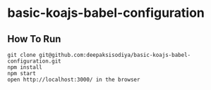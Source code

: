 # basic-koajs-babel-configuration

## How To Run

```
git clone git@github.com:deepaksisodiya/basic-koajs-babel-configuration.git
npm install
npm start
open http://localhost:3000/ in the browser
```
